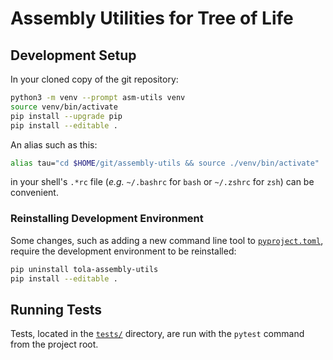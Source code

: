 
# Assembly Utilities for Tree of Life

## Development Setup

In your cloned copy of the git repository:

```sh
python3 -m venv --prompt asm-utils venv
source venv/bin/activate
pip install --upgrade pip
pip install --editable .
```

An alias such as this:

```sh
alias tau="cd $HOME/git/assembly-utils && source ./venv/bin/activate"
```

in your shell's `.*rc` file (*e.g.* `~/.bashrc` for `bash` or `~/.zshrc` for
`zsh`) can be convenient.

### Reinstalling Development Environment

Some changes, such as adding a new command line tool to
[`pyproject.toml`](pyproject.toml), require the development environment to be
reinstalled:

```sh
pip uninstall tola-assembly-utils
pip install --editable .
```

## Running Tests

Tests, located in the [`tests/`](tests) directory, are run with the `pytest` command from the project root.
